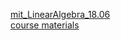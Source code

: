 [mit_LinearAlgebra_18.06](https://ocw.mit.edu/courses/mathematics/18-06-linear-algebra-spring-2010/)    
[course materials](http://web.mit.edu/18.06/www/Fall17/)

